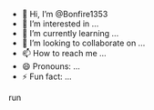 - 👋 Hi, I’m @Bonfire1353
- 👀 I’m interested in ...
- 🌱 I’m currently learning ...
- 💞️ I’m looking to collaborate on ...
- 📫 How to reach me ...
- 😄 Pronouns: ...
- ⚡ Fun fact: ...

<!---
Bonfire1353/Bonfire1353 is a ✨ special ✨ repository because its `README.md` (this file) appears on your GitHub profile.
You can click the Preview link to take a look at your changes.
--->run
